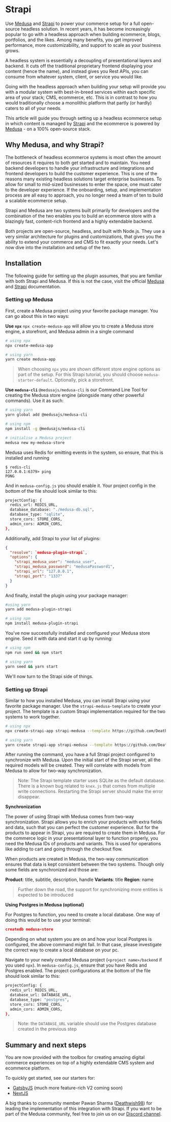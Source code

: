 # Strapi

Use [Medusa](https://github.com/medusajs/medusa) and [Strapi](https://github.com/strapi/strapi) to power your commerce setup for a full open-source headless solution. In recent years, it has become increasingly popular to go with a headless approach when building ecommerce, blogs, portfolios, and the likes. Among many benefits, you get improved performance, more customizability, and support to scale as your business grows.

A headless system is essentially a decoupling of presentational layers and backend. It cuts off the traditional proprietary frontend displaying your content (hence the name), and instead gives you Rest APIs, you can consume from whatever system, client, or service you would like.

Going with the headless approach when building your setup will provide you with a modular system with best-in-breed services within each specific area of your stack; CMS, ecommerce, etc. This is in contrast to how you would traditionally choose a monolithic platform that partly (or hardly) caters to all of your needs.

This article will guide you through setting up a headless ecommerce setup in which content is managed by [Strapi](http://strapi.io) and the ecommerce is powered by [Medusa](https://github.com/medusajs/medusa) - on a 100% open-source stack.

## Why Medusa, and why Strapi?

The bottleneck of headless ecommerce systems is most often the amount of resources it requires to both get started and to maintain. You need backend developers to handle your infrastructure and integrations and frontend developers to build the customer experience. This is one of the reasons many existing headless solutions target enterprise businesses. To allow for small to mid-sized businesses to enter the space, one must cater to the developer experience. If the onboarding, setup, and implementation process are all easy to approach, you no longer need a team of ten to build a scalable ecommerce setup.

Strapi and Medusa are two systems built primarily for developers and the combination of the two enables you to build an ecommerce store with a blazingly fast, content-rich frontend and a highly extendable backend.

Both projects are open-source, headless, and built with Node.js. They use a very similar architecture for plugins and customizations, that gives you the ability to extend your commerce and CMS to fit exactly your needs. Let's now dive into the installation and setup of the two.

## Installation

The following guide for setting up the plugin assumes, that you are familiar with both Strapi and Medusa. If this is not the case, visit the official [Medusa](https://docs.medusa-commerce.com/tutorial/set-up-your-development-environment) and [Strapi](https://strapi.io/documentation/developer-docs/latest/getting-started/introduction.html) documentation.

### Setting up Medusa

First, create a Medusa project using your favorite package manager. You can go about this in two ways:

**Use `npx`**
`npx create-medusa-app` will allow you to create a Medusa store engine, a storefront, and Medusa admin in a single command

```bash
# using npx
npx create-medusa-app

# using yarn
yarn create medusa-app
```

> When choosing `npx` you are shown different store engine options as part of the setup. For this Strapi tutorial, you should choose `medusa-starter-default`. Optionally, pick a storefront.

**Use `medusa-cli`**
`@medusajs/medusa-cli` is our Command Line Tool for creating the Medusa store engine (alongside many other powerful commands). Use it as such:

```bash
# using yarn
yarn global add @medusajs/medusa-cli

# using npm
npm install -g @medusajs/medusa-cli

# initialise a Medusa project
medusa new my-medusa-store
```

Medusa uses Redis for emitting events in the system, so ensure, that this is installed and running

```
$ redis-cli
127.0.0.1:6379> ping
PONG
```

And in `medusa-config.js` you should enable it. Your project config in the bottom of the file should look similar to this:

```bash
projectConfig: {
  redis_url: REDIS_URL,
  database_database: "./medusa-db.sql",
  database_type: "sqlite",
  store_cors: STORE_CORS,
  admin_cors: ADMIN_CORS,
},
```

Additionally, add Strapi to your list of plugins:

```json
{
  "resolve": `medusa-plugin-strapi`,
  "options": {
    "strapi_medusa_user": "medusa_user",
    "strapi_medusa_password": "medusaPassword1",
    "strapi_url": "127.0.0.1",
    "strapi_port": "1337"
  }
}
```

And finally, install the plugin using your package manager:

```bash
#using yarn
yarn add medusa-plugin-strapi

# using npm
npm install medusa-plugin-strapi
```

You've now successfully installed and configured your Medusa store engine. Seed it with data and start it up by running:

```bash
# using npm
npm run seed && npm start

# using yarn
yarn seed && yarn start
```

We'll now turn to the Strapi side of things.

### Setting up Strapi

Similar to how you installed Medusa, you can install Strapi using your favorite package manager. Use the `strapi-medusa-template` to create your project. The template is a custom Strapi implementation required for the two systems to work together.

```bash
# using npx
npx create-strapi-app strapi-medusa --template https://github.com/Deathwish98/strapi-medusa-template.git

# using yarn
yarn create strapi-app strapi-medusa --template https://github.com/Deathwish98/strapi-medusa-template.git
```

After running the command, you have a full Strapi project configured to synchronize with Medusa. Upon the initial start of the Strapi server, all the required models will be created. They will correlate with models from Medusa to allow for two-way synchronization.

> Note: The Strapi template starter uses SQLite as the default database. There is a known bug related to `knex.js` that comes from multiple write connections. Restarting the Strapi server should make the error disappear.

**Synchronization**

The power of using Strapi with Medusa comes from two-way synchronization. Strapi allows you to enrich your products with extra fields and data, such that you can perfect the customer experience. But for the products to appear in Strapi, you are required to create them in Medusa. For the commerce logic in your presentational layer to function properly, you need the Medusa IDs of products and variants. This is used for operations like adding to cart and going through the checkout flow.

When products are created in Medusa, the two-way communication ensures that data is kept consistent between the two systems. Though only some fields are synchronized and those are:

**Product**: title, subtitle, description, handle
**Variants**: title
**Region**: name

> Further down the road, the support for synchronizing more entities is expected to be introduced

**Using Postgres in Medusa (optional)**

For Postgres to function, you need to create a local database. One way of doing this would be to use your terminal:

```json
createdb medusa-store
```

Depending on what system you are on and how your local Postgres is configured, the above command might fail. In that case, please investigate the correct way to create a local database on your pc.

Navigate to your newly created Medusa project (`<project name>/backend` if you used `npx`). In `medusa-config.js`, ensure that you have Redis and Postgres enabled. The project configurations at the bottom of the file should look similar to this:

```bash
projectConfig: {
  redis_url: REDIS_URL,
  database_url: DATABASE_URL,
  database_type: "postgres",
  store_cors: STORE_CORS,
  admin_cors: ADMIN_CORS,
},
```

> Note: the `DATABASE_URL` variable should use the Postgres database created in the previous step

## Summary and next steps

You are now provided with the toolbox for creating amazing digital commerce experiences on top of a highly extendable CMS system and ecommerce platform.

To quickly get started, see our starters for:

- [GatsbyJS](https://github.com/medusajs/gatsby-starter-medusa) (much more feature-rich V2 coming soon)
- [NextJS](https://github.com/medusajs/nextjs-starter-medusa)

A big thanks to community member Pawan Sharma ([Deathwish98](https://github.com/Deathwish98)) for leading the implementation of this integration with Strapi. If you want to be part of the Medusa community, feel free to join us on our [Discord channel](https://discord.gg/F87eGuwkTp).
